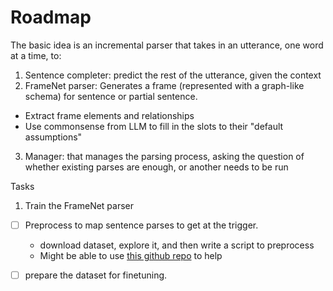 # Roadmap 

The basic idea is an incremental parser that takes in an utterance, one word at a time, to:

1. Sentence completer: predict the rest of the utterance, given the context 
2. FrameNet parser: Generates a frame (represented with a graph-like schema) for sentence or partial sentence. 
  - Extract frame elements and relationships 
  - Use commonsense from LLM to fill in the slots to their "default assumptions"
3. Manager: that manages the parsing process, asking the question of whether existing parses are enough, or another needs to be run

Tasks
1. Train the FrameNet parser
  - [ ] Preprocess  to map sentence parses to get at the trigger. 
    - download dataset, explore it, and then write a script to preprocess 
    - Might be able to use [this github repo](https://github.com/chanind/frame-semantic-transformer) to help 
  - [ ] prepare the dataset for finetuning. 


